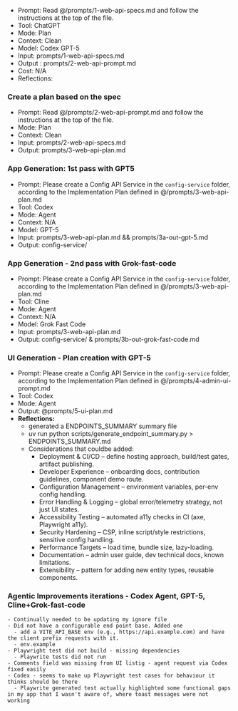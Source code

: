 - Prompt: Read @/prompts/1-web-api-specs.md and follow the instructions at the top of the file.
- Tool: ChatGPT
- Mode: Plan
- Context: Clean
- Model: Codex GPT-5
- Input: prompts/1-web-api-specs.md
- Output : prompts/2-web-api-prompt.md
- Cost: N/A
- Reflections:

### Create a plan based on the spec
- Prompt: Read @/prompts/2-web-api-prompt.md and follow the instructions at the top of the file.
- Mode: Plan
- Context: Clean
- Input: prompts/2-web-api-specs.md
- Output: prompts/3-web-api-plan.md

### App Generation: 1st pass with GPT5
- Prompt:  Please create a Config API Service in the `config-service` folder, according to the Implementation Plan defined in @/prompts/3-web-api-plan.md
- Tool: Codex
- Mode: Agent
- Context: N/A
- Model: GPT-5
- Input: prompts/3-web-api-plan.md && prompts/3a-out-gpt-5.md
- Output: config-service/

### App Generation - 2nd pass with Grok-fast-code
- Prompt:  Please create a Config API Service in the `config-service` folder, according to the Implementation Plan defined in @/prompts/3-web-api-plan.md
- Tool: Cline
- Mode: Agent
- Context: N/A
- Model: Grok Fast Code
- Input: prompts/3-web-api-plan.md
- Output: config-service/ & prompts/3b-out-grok-fast-code.md

### UI Generation - Plan creation with GPT-5
- Prompt:  Please create a Config API Service in the `config-service` folder, according to the Implementation Plan defined in @/prompts/4-admin-ui-prompt.md
- Tool: Codex
- Mode: Agent
- Output: @prompts/5-ui-plan.md
- **Reflections:**
  - generated a ENDPOINTS_SUMMARY summary file
  - uv run python scripts/generate_endpoint_summary.py > ENDPOINTS_SUMMARY.md
  - Considerations that couldbe added:
    - Deployment & CI/CD – define hosting approach, build/test gates, artifact publishing.
    - Developer Experience – onboarding docs, contribution guidelines, component demo route.
    - Configuration Management – environment variables, per-env config handling.
    - Error Handling & Logging – global error/telemetry strategy, not just UI states.
    - Accessibility Testing – automated a11y checks in CI (axe, Playwright a11y).
    - Security Hardening – CSP, inline script/style restrictions, sensitive config handling.
    - Performance Targets – load time, bundle size, lazy-loading.
    - Documentation – admin user guide, dev technical docs, known limitations.
    - Extensibility – pattern for adding new entity types, reusable components.

### Agentic Improvements iterations - Codex Agent, GPT-5, Cline+Grok-fast-code

    - Continually needed to be updating my ignore file
    - Did not have a configurable end point base. Added one
      - add a VITE_API_BASE env (e.g., https://api.example.com) and have the client prefix requests with it.
      - env.example
    - Playwright test did not build - missing dependencies
      - Playwrite tests did not run
    - Comments field was missing from UI listig - agent request via Codex fixed easily
    - Codex - seems to make up Playwright test cases for behaviour it thinks should be there
      - Playwrite generated test actually highlighted some functional gaps in my app that I wasn't aware of, where toast messages were not working
